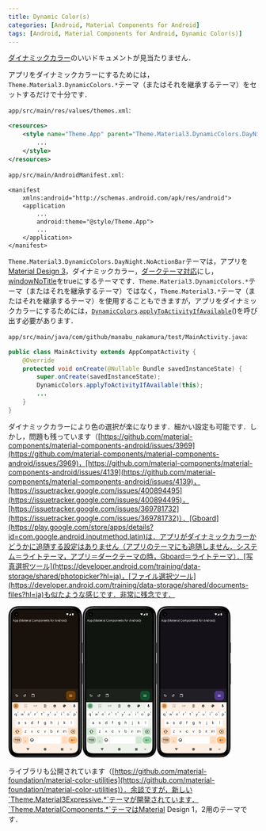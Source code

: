 ```yaml
---
title: Dynamic Color(s)
categories: [Android, Material Components for Android]
tags: [Android, Material Components for Android, Dynamic Color(s)]
---
```

[ダイナミックカラー](https://developer.android.com/develop/ui/views/theming/dynamic-colors?hl=ja)のいいドキュメントが見当たりません．

アプリをダイナミックカラーにするためには，`Theme.Material3.DynamicColors.*`テーマ（またはそれを継承するテーマ）をセットするだけで十分です．

`app/src/main/res/values/themes.xml`:
```xml
<resources>
    <style name="Theme.App" parent="Theme.Material3.DynamicColors.DayNight.NoActionBar">
        ...
    </style>
</resources>
```
`app/src/main/AndroidManifest.xml`:
```
<manifest
    xmlns:android="http://schemas.android.com/apk/res/android">
    <application
        ...
        android:theme="@style/Theme.App">
        ...
    </application>
</manifest>
```
`Theme.Material3.DynamicColors.DayNight.NoActionBar`テーマは，アプリを[Material Design 3](https://m3.material.io/)，ダイナミックカラー，[ダークテーマ対応](https://developer.android.com/develop/ui/views/theming/darktheme?hl=ja)にし，[windowNoTitle](https://developer.android.com/reference/android/R.attr#windowNoTitle)をtrueにするテーマです．`Theme.Material3.DynamicColors.*`テーマ（またはそれを継承するテーマ）ではなく，`Theme.Material3.*`テーマ（またはそれを継承するテーマ）を使用することもできますが，アプリをダイナミックカラーにするためには，[`DynamicColors`](https://developer.android.com/reference/com/google/android/material/color/DynamicColors).[`applyToActivityIfAvailable`](https://developer.android.com/reference/com/google/android/material/color/DynamicColors#applyToActivityIfAvailable(android.app.Activity))()を呼び出す必要があります．

`app/src/main/java/com/github/manabu_nakamura/test/MainActivity.java`:
```java
public class MainActivity extends AppCompatActivity {
    @Override
    protected void onCreate(@Nullable Bundle savedInstanceState) {
        super.onCreate(savedInstanceState);
        DynamicColors.applyToActivityIfAvailable(this);
        ...
    }
}
```
ダイナミックカラーにより色の選択が楽になります．細かい設定も可能です．しかし，問題も残っています（[https://github.com/material-components/material-components-android/issues/3969](https://github.com/material-components/material-components-android/issues/3969)，[https://github.com/material-components/material-components-android/issues/4139](https://github.com/material-components/material-components-android/issues/4139)，[https://issuetracker.google.com/issues/400894495](https://issuetracker.google.com/issues/400894495)，[https://issuetracker.google.com/issues/369781732](https://issuetracker.google.com/issues/369781732)）．[Gboard](https://play.google.com/store/apps/details?id=com.google.android.inputmethod.latin)は．アプリがダイナミックカラーかどうかに追随する設定はありません（アプリのテーマにも追随しません．システム＝ライトテーマ，アプリ＝ダークテーマの時，Gboard＝ライトテーマ）．[写真選択ツール](https://developer.android.com/training/data-storage/shared/photopicker?hl=ja)，[ファイル選択ツール](https://developer.android.com/training/data-storage/shared/documents-files?hl=ja)も似たような感じです．非常に残念です．

<img src="../assets/img/2025-03-20-1.png" alt="" width="150"><img src="../assets/img/2025-03-20-2.png" alt="" width="150"><img src="../assets/img/2025-03-20-3.png" alt="" width="150">

ライブラリも公開されています（[https://github.com/material-foundation/material-color-utilities](https://github.com/material-foundation/material-color-utilities)）．余談ですが，新しい`Theme.Material3Expressive.*`テーマが開発されています．`Theme.MaterialComponents.*`テーマはMaterial Design 1，2用のテーマです．